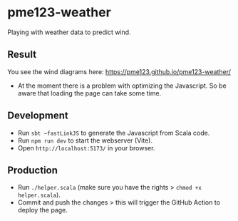 # pme123-weather
Playing with weather data to predict wind.

## Result
You see the wind diagrams here:
https://pme123.github.io/pme123-weather/

- At the moment there is a problem with optimizing the Javascript. 
  So be aware that loading the page can take some time.

## Development

- Run `sbt ~fastLinkJS` to generate the Javascript from Scala code.
- Run `npm run dev` to start the webserver (Vite).
- Open `http://localhost:5173/` in your browser.

## Production

- Run `./helper.scala` (make sure you have the rights > `chmod +x helper.scala`).
- Commit and push the changes > this will trigger the GitHub Action to deploy the page.
